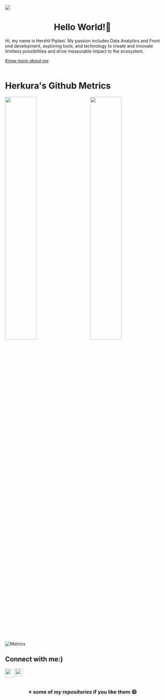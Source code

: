 ![](https://raw.githubusercontent.com/halfrost/halfrost/master/icons/header_.png)
<div>
<h1 align="center">Hello World!👋</h1>
<p> Hi, my name is Hershil Piplani. My passion includes Data Analytics and Front end development, exploring tools, and technology to create and innovate limitless possibilities and drive measurable impact to the ecosystem. </p>
<a href="https://herkura.is-a.dev/"><em>Know more about me</em></a>
</div>
<br>
<div>
<h1>Herkura's Github Metrics</h1>
<div>
<img src = "https://github-readme-streak-stats.herokuapp.com?user=herkura&theme=gotham" width = "45%" align = "right">
<img src = "https://github-readme-stats.vercel.app/api?username=herkura&theme=gotham&show_icons=true" width = "45%"></div><br>
<div>
<picture>
  <img src="/github-metrics.svg" alt="Metrics">
</picture>
</div>
<div>
<h2>Connect with me:)</h2>

<a href="https://hershilpiplani.medium.com/"> <img align="left" src="https://img.shields.io/badge/Medium-12100E?style=for-the-badge&logo=medium&logoColor=white"  height="30"></a>

<a href="https://www.linkedin.com/in/hershil-piplani-639a83178/"> <img align="center" src="https://img.shields.io/badge/LinkedIn-0077B5?style=for-the-badge&logo=linkedin&logoColor=white" height="25"></a>
<br></br>
</div>
<h3 align="center">⭐ some of <em>my repositories</em> if you like them 😄</h3>


